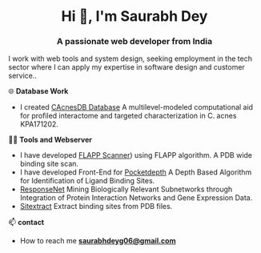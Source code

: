 <h1 align="center">Hi 👋, I'm Saurabh Dey</h1>
<h3 align="center">A passionate web developer from India</h3>


<p align="left"> I work with web tools and system design, seeking employment in the tech sector where I can apply my expertise in software design and customer service..</p>

🌐 <strong>Database Work</strong>

- I created [CAcnesDB Database](http://proline.physics.iisc.ernet.in/CAcnesDB/) A multilevel-modeled computational aid for profiled interactome and targeted
  characterization in C. acnes KPA171202.

👨‍💻 <strong>Tools and Webserver</strong>
-  I have developed [FLAPP Scanner](http://proline.physics.iisc.ernet.in/flappscanner/)) using FLAPP algorithm. A PDB wide binding site scan. 
-  I have developed Front-End for [Pocketdepth](http://proline.physics.iisc.ernet.in/pocketdepth/) A Depth Based Algorithm for Identification of Ligand Binding Sites.
-  [ResponseNet](http://proline.physics.iisc.ernet.in/responsenet/) Mining Biologically Relevant Subnetworks through Integration of Protein Interaction Networks and Gene Expression Data.
-  [Sitextract](http://proline.physics.iisc.ernet.in/sitextract/) Extract binding sites from PDB files.

📫 <strong>contact</strong>

-  How to reach me **saurabhdeyg06@gmail.com**
